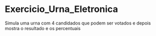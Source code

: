 # Exercicio_Urna_Eletronica
Simula uma urna com 4 candidados que podem ser votados e depois mostra o resultado e os percentuais
